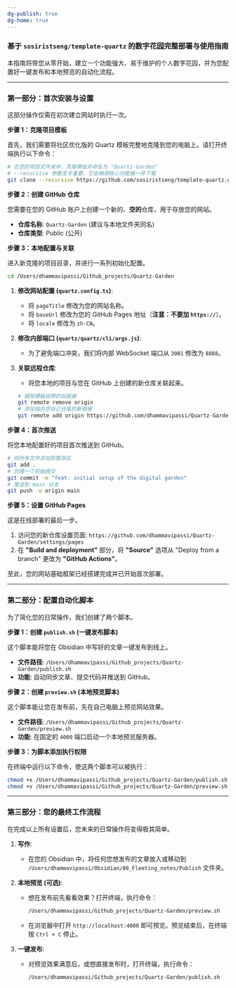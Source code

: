 ```yaml
---
dg-publish: true
dg-home: true
---
```



### **基于 `sosiristseng/template-quartz` 的数字花园完整部署与使用指南**

本指南将带您从零开始，建立一个功能强大、易于维护的个人数字花园，并为您配置好一键发布和本地预览的自动化流程。

---

### **第一部分：首次安装与设置**

这部分操作仅需在初次建立网站时执行一次。

**步骤 1：克隆项目模板**

首先，我们需要将社区优化版的 Quartz 模板完整地克隆到您的电脑上。请打开终端执行以下命令：

```bash
# 在您的项目文件夹中，克隆模板并命名为 "Quartz-Garden"
# --recursive 参数至关重要，它会确保核心功能被一并下载
git clone --recursive https://github.com/sosiristseng/template-quartz.git /Users/dhammavipassi/Github_projects/Quartz-Garden
```

**步骤 2：创建 GitHub 仓库**

您需要在您的 GitHub 账户上创建一个新的、**空的**仓库，用于存放您的网站。
*   **仓库名称**: `Quartz-Garden` (建议与本地文件夹同名)
*   **仓库类型**: Public (公开)

**步骤 3：本地配置与关联**

进入新克隆的项目目录，并进行一系列初始化配置。

```bash
cd /Users/dhammavipassi/Github_projects/Quartz-Garden
```

1.  **修改网站配置 (`quartz.config.ts`)**:
    *   将 `pageTitle` 修改为您的网站名称。
    *   将 `baseUrl` 修改为您的 GitHub Pages 地址（**注意：不要加 `https://`**）。
    *   将 `locale` 修改为 `zh-CN`。

2.  **修改内部端口 (`quartz/quartz/cli/args.js`)**:
    *   为了避免端口冲突，我们将内部 WebSocket 端口从 `3001` 修改为 `8888`。

3.  **关联远程仓库**:
    *   将您本地的项目与您在 GitHub 上创建的新仓库关联起来。
    ```bash
    # 移除模板自带的旧链接
    git remote remove origin
    # 添加指向您自己仓库的新链接
    git remote add origin https://github.com/dhammavipassi/Quartz-Garden.git
    ```

**步骤 4：首次推送**

将您本地配置好的项目首次推送到 GitHub。

```bash
# 将所有文件添加到暂存区
git add .
# 创建一个初始提交
git commit -m "feat: initial setup of the digital garden"
# 推送到 main 分支
git push -u origin main
```

**步骤 5：设置 GitHub Pages**

这是在线部署的最后一步。
1.  访问您的新仓库设置页面: `https://github.com/dhammavipassi/Quartz-Garden/settings/pages`
2.  在 **"Build and deployment"** 部分，将 **"Source"** 选项从 "Deploy from a branch" 更改为 **"GitHub Actions"**。

至此，您的网站基础框架已经搭建完成并已开始首次部署。

---

### **第二部分：配置自动化脚本**

为了简化您的日常操作，我们创建了两个脚本。

**步骤 1：创建 `publish.sh` (一键发布脚本)**

这个脚本能将您在 Obsidian 中写好的文章一键发布到线上。

*   **文件路径**: `/Users/dhammavipassi/Github_projects/Quartz-Garden/publish.sh`
*   **功能**: 自动同步文章、提交代码并推送到 GitHub。

**步骤 2：创建 `preview.sh` (本地预览脚本)**

这个脚本能让您在发布前，先在自己电脑上预览网站效果。

*   **文件路径**: `/Users/dhammavipassi/Github_projects/Quartz-Garden/preview.sh`
*   **功能**: 在固定的 `4000` 端口启动一个本地预览服务器。

**步骤 3：为脚本添加执行权限**

在终端中运行以下命令，使这两个脚本可以被执行：

```bash
chmod +x /Users/dhammavipassi/Github_projects/Quartz-Garden/publish.sh
chmod +x /Users/dhammavipassi/Github_projects/Quartz-Garden/preview.sh
```

---

### **第三部分：您的最终工作流程**

在完成以上所有设置后，您未来的日常操作将变得极其简单。

1.  **写作**:
    *   在您的 Obsidian 中，将任何您想发布的文章放入或移动到 `/Users/dhammavipassi/Obsidian/00_Fleeting_notes/Publish` 文件夹。

2.  **本地预览 (可选)**:
    *   想在发布前先看看效果？打开终端，执行命令：
        ```bash
        /Users/dhammavipassi/Github_projects/Quartz-Garden/preview.sh
        ```
    *   在浏览器中打开 `http://localhost:4000` 即可预览。预览结束后，在终端按 `Ctrl + C` 停止。

3.  **一键发布**:
    *   对预览效果满意后，或想直接发布时，打开终端，执行命令：
        ```bash
        /Users/dhammavipassi/Github_projects/Quartz-Garden/publish.sh
        ```

